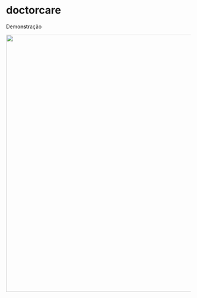 # doctorcare

Demonstração

<div align="center"> 
<img src="![doctorCare](https://user-images.githubusercontent.com/11560543/167655432-fe0ebedd-e8b3-4655-8781-7af2c4533ff5.gif)" width="700px">  </img>
</div>

